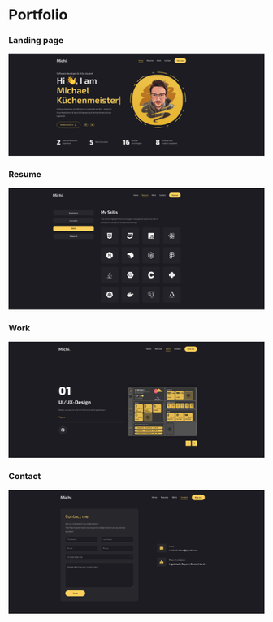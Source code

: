# Portfolio

### Landing page
<img src="/screenshots/Home.png">

### Resume
<img src="/screenshots/Resume.png">

### Work
<img src="/screenshots/Work.png">

### Contact
<img src="/screenshots/Contact.png">
